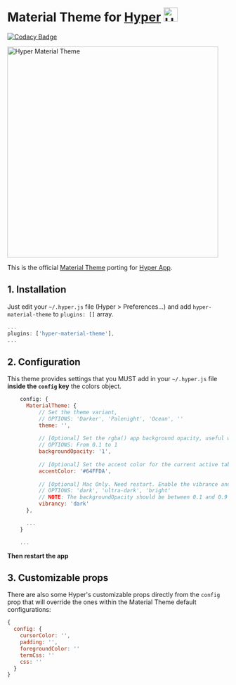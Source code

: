 # Material Theme for [Hyper](https://hyper.is) <img width="32" alt="Hyper Material Theme" src="https://cloud.githubusercontent.com/assets/10454741/21241774/9172ddb6-c311-11e6-91ee-e4225ab9560a.gif">

[![Codacy Badge](https://api.codacy.com/project/badge/Grade/09664dda15e84bdf8d041a18b9dc7c73)](https://www.codacy.com/app/astorino-design/hyper-material-theme?utm_source=github.com&utm_medium=referral&utm_content=equinusocio/hyper-material-theme&utm_campaign=badger)

<img width="480" alt="Hyper Material Theme" src="https://cloud.githubusercontent.com/assets/10454741/21243792/bbaf728e-c31a-11e6-972f-0995e77a32a0.png">

This is the official [Material Theme](https://github.com/equinusocio/material-theme) porting for [Hyper App](https://hyper.is).


## 1. Installation

Just edit your `~/.hyper.js` file (Hyper > Preferences...) and add `hyper-material-theme` to `plugins: []` array.

```js
...
plugins: ['hyper-material-theme'],
...
```


## 2. Configuration
This theme provides settings that you MUST add in your `~/.hyper.js` file **inside the `config` key** the colors object.

```js
    config: {
      MaterialTheme: {
          // Set the theme variant,
          // OPTIONS: 'Darker', 'Palenight', 'Ocean', ''
          theme: '',
  
          // [Optional] Set the rgba() app background opacity, useful when enableVibrance is true
          // OPTIONS: From 0.1 to 1
          backgroundOpacity: '1',
  
          // [Optional] Set the accent color for the current active tab
          accentColor: '#64FFDA',
  
          // [Optional] Mac Only. Need restart. Enable the vibrance and blurred background
          // OPTIONS: 'dark', 'ultra-dark', 'bright'
          // NOTE: The backgroundOpacity should be between 0.1 and 0.9 to see the effect.
          vibrancy: 'dark'
      },

      ...
    }

    ...
```
**Then restart the app**

## 3. Customizable props
There are also some Hyper's customizable props directly from the `config` prop that will override the ones within the Material Theme default configurations:

```js
{
  config: {
    cursorColor: '',
    padding: '',
    foregroundColor: ''
    termCss: ''
    css: ''
  }
}
```
